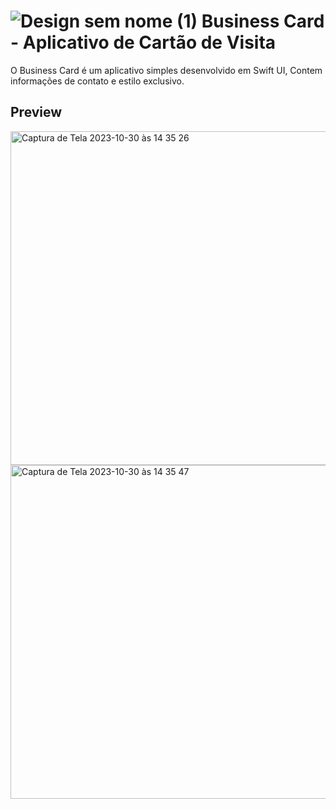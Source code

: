 # ![Design sem nome (1)](https://github.com/adrielteles/cryptoSearch/assets/51987683/49fa4eb1-0545-4048-85fc-30696e719c78) Business Card - Aplicativo de Cartão de Visita


O Business Card é um aplicativo simples desenvolvido em Swift UI, Contem informações de contato e estilo exclusivo.

## Preview

<img width="534" alt="Captura de Tela 2023-10-30 às 14 35 26" src="https://github.com/adrielteles/cryptoSearch/assets/51987683/d72bf0e4-0b2b-4dd3-b461-bf7a4d30b802">
<img width="534" alt="Captura de Tela 2023-10-30 às 14 35 47" src="https://github.com/adrielteles/cryptoSearch/assets/51987683/e7439230-c064-4f79-85a2-314e1bf0a7e1">
